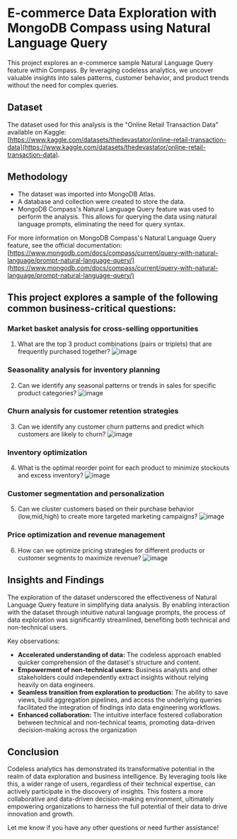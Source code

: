 # E-commerce Data Exploration with MongoDB Compass using Natural Language Query

This project explores an e-commerce sample Natural Language Query feature within Compass. By leveraging codeless analytics, we uncover valuable insights into sales patterns, customer behavior, and product trends without the need for complex queries.

## Dataset

The dataset used for this analysis is the "Online Retail Transaction Data" available on Kaggle: [https://www.kaggle.com/datasets/thedevastator/online-retail-transaction-data](https://www.kaggle.com/datasets/thedevastator/online-retail-transaction-data). 

## Methodology

* The dataset was imported into MongoDB Atlas.
* A database and collection were created to store the data.
* MongoDB Compass's Natural Language Query feature was used to perform the analysis. This allows for querying the data using natural language prompts, eliminating the need for query syntax.

For more information on MongoDB Compass's Natural Language Query feature, see the official documentation: [https://www.mongodb.com/docs/compass/current/query-with-natural-language/prompt-natural-language-query/](https://www.mongodb.com/docs/compass/current/query-with-natural-language/prompt-natural-language-query/)

## This project explores a sample of the following common business-critical questions:

### Market basket analysis for cross-selling opportunities
1. What are the top 3 product combinations (pairs or triplets) that are frequently purchased together? 
![image](https://github.com/user-attachments/assets/766aaabf-3000-441c-8a6e-07c05823c95e)

### Seasonality analysis for inventory planning
2. Can we identify any seasonal patterns or trends in sales for specific product categories? 
![image](https://github.com/user-attachments/assets/3c1069ab-0cf6-4f23-9687-07de6604e76a)

### Churn analysis for customer retention strategies
3. Can we identify any customer churn patterns and predict which customers are likely to churn? 
![image](https://github.com/user-attachments/assets/52630ea7-eaf0-4009-99cd-d88c4d3e59ea)

### Inventory optimization
4. What is the optimal reorder point for each product to minimize stockouts and excess inventory?
![image](https://github.com/user-attachments/assets/6aed3763-143b-4f46-9ee3-c1aa886bfdcf)

### Customer segmentation and personalization
5. Can we cluster customers based on their purchase behavior (low,mid,high) to create more targeted marketing campaigns? 
![image](https://github.com/user-attachments/assets/57b3738b-4e2f-4821-b93e-cdba7739d747)

### Price optimization and revenue management
6. How can we optimize pricing strategies for different products or customer segments to maximize revenue?
![image](https://github.com/user-attachments/assets/9893730a-6d5f-4dc0-9447-8fbabe28de49)

## Insights and Findings 

The exploration of the dataset underscored the effectiveness of Natural Language Query feature in simplifying data analysis. By enabling interaction with the dataset through intuitive natural language prompts, the process of data exploration was significantly streamlined, benefiting both technical and non-technical users. 

Key observations:

* **Accelerated understanding of data:** The codeless approach enabled quicker comprehension of the dataset's structure and content.
* **Empowerment of non-technical users:** Business analysts and other stakeholders could independently extract insights without relying heavily on data engineers.
* **Seamless transition from exploration to production:** The ability to save views, build aggregation pipelines, and access the underlying queries facilitated the integration of findings into data engineering workflows. 
* **Enhanced collaboration:** The intuitive interface fostered collaboration between technical and non-technical teams, promoting data-driven decision-making across the organization

## Conclusion

Codeless analytics has demonstrated its transformative potential in the realm of data exploration and business intelligence. By leveraging tools like this, a wider range of users, regardless of their technical expertise, can actively participate in the discovery of insights. This fosters a more collaborative and data-driven decision-making environment, ultimately empowering organizations to harness the full potential of their data to drive innovation and growth.

Let me know if you have any other questions or need further assistance!
